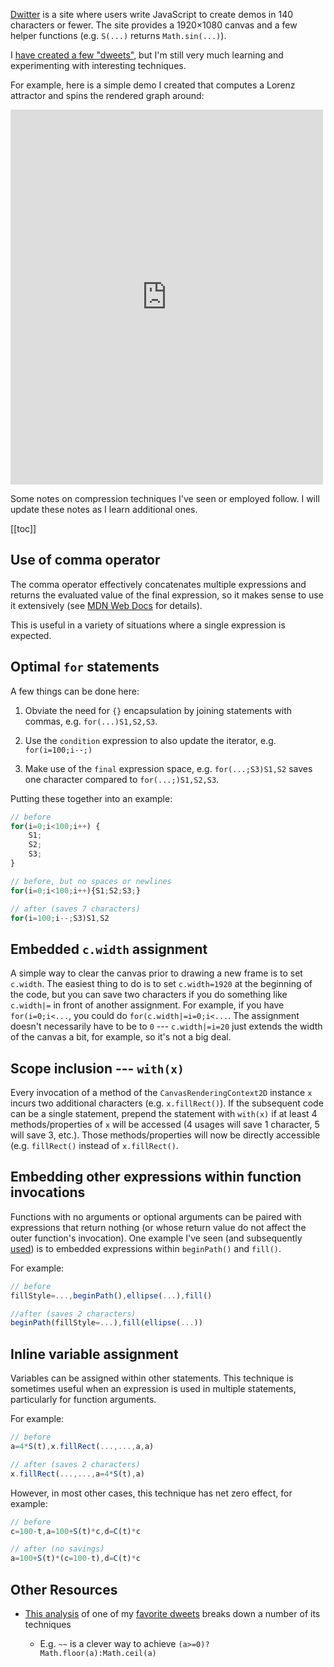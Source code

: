 [Dwitter](https://dwitter.net) is a site where users write JavaScript to create
demos in 140 characters or fewer.  The site provides a 1920×1080 canvas and a
few helper functions (e.g. `S(...)` returns `Math.sin(...)`).

I [have created a few "dweets"](https://www.dwitter.net/u/jwc), but I'm still
very much learning and experimenting with interesting techniques.

For example, here is a simple demo I created that computes a Lorenz attractor
and spins the rendered graph around:

<iframe
    width=500 height=600 frameBorder="0"
    src="https://www.dwitter.net/e/21060"
    allowFullScreen="true"></iframe>

Some notes on compression techniques I've seen or employed follow.  I will
update these notes as I learn additional ones.


<!--break-->


[[toc]]


## Use of comma operator

The comma operator effectively concatenates multiple expressions and returns
the evaluated value of the final expression, so it makes sense to use it
extensively (see
[MDN Web Docs](https://developer.mozilla.org/en-US/docs/Web/JavaScript/Reference/Operators/Comma_Operator)
for details).

This is useful in a variety of situations where a single expression is
expected.


## Optimal `for` statements

A few things can be done here:

1.  Obviate the need for `{}` encapsulation by joining statements with commas,
    e.g. `for(...)S1,S2,S3`.

2.  Use the `condition` expression to also update the iterator, e.g.
    `for(i=100;i--;)`

3.  Make use of the `final` expression space, e.g. `for(...;S3)S1,S2` saves one
    character compared to `for(...;)S1,S2,S3`.

Putting these together into an example:

```js
// before
for(i=0;i<100;i++) {
    S1;
    S2;
    S3;
}

// before, but no spaces or newlines
for(i=0;i<100;i++){S1;S2;S3;}

// after (saves 7 characters)
for(i=100;i--;S3)S1,S2
```


## Embedded `c.width` assignment

A simple way to clear the canvas prior to drawing a new frame is to set
`c.width`.  The easiest thing to do is to set `c.width=1920` at the beginning
of the code, but you can save two characters if you do something like
`c.width|=` in front of another assignment.  For example, if you have
`for(i=0;i<...`, you could do `for(c.width|=i=0;i<...`.  The assignment doesn't
necessarily have to be to `0` --- `c.width|=i=20` just extends the width of the
canvas a bit, for example, so it's not a big deal.


## Scope inclusion --- `with(x)`

Every invocation of a method of the `CanvasRenderingContext2D` instance `x`
incurs two additional characters (e.g. `x.fillRect()`).  If the subsequent code
can be a single statement, prepend the statement with `with(x)` if at least 4
methods/properties of `x` will be accessed (4 usages will save 1 character, 5
will save 3, etc.).  Those methods/properties will now be directly accessible
(e.g. `fillRect()` instead of `x.fillRect()`.


## Embedding other expressions within function invocations

Functions with no arguments or optional arguments can be paired with
expressions that return nothing (or whose return value do not affect the outer
function's invocation).  One example I've seen (and subsequently
[used](https://www.dwitter.net/d/21045)) is to embedded expressions within
`beginPath()` and `fill()`.

For example:

```js
// before
fillStyle=...,beginPath(),ellipse(...),fill()

//after (saves 2 characters)
beginPath(fillStyle=...),fill(ellipse(...))
```


## Inline variable assignment

Variables can be assigned within other statements.  This technique is sometimes
useful when an expression is used in multiple statements, particularly for
function arguments.

For example:

```js
// before
a=4*S(t),x.fillRect(...,...,a,a)

// after (saves 2 characters)
x.fillRect(...,...,a=4*S(t),a)
```

However, in most other cases, this technique has net zero effect, for example:

```js
// before
c=100-t,a=100+S(t)*c,d=C(t)*c

// after (no savings)
a=100+S(t)*(c=100-t),d=C(t)*c
```


## Other Resources

* [This analysis](https://medium.com/@r.l.bongers/visual-effect-analysis-animated-raindrops-682b83b87e09)
  of one of my [favorite dweets](https://www.dwitter.net/d/1494) breaks down a
  number of its techniques

    * E.g. `~~` is a clever way to achieve `(a>=0)?Math.floor(a):Math.ceil(a)`
